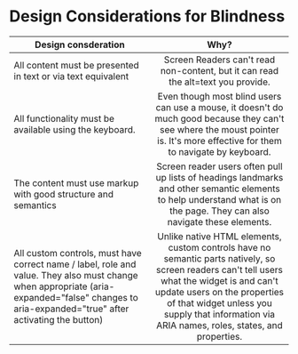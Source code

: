 # Design Considerations for Blindness

| Design consderation | Why?     
| ------------- |:-------------:|       
| All content must be presented in text or via text equivalent | Screen Readers can't read non-content, but it can read the alt=text you provide. | 
| All functionality must be available using the keyboard. | Even though most blind users can use a mouse, it doesn't do much good because they can't see where the moust pointer is. It's more effective for them to navigate by keyboard. |
| The content must use markup with good structure and semantics | Screen reader users often pull up lists of headings landmarks and other semantic elements to help understand what is on the page. They can also navigate these elements.
| All custom controls, must have correct name / label, role and value. They also must change when appropriate (aria-expanded="false" changes to aria-expanded="true" after activating the button) | Unlike native HTML elements, custom controls have no semantic parts natively, so screen readers can't tell users what the widget is and can't update users on the properties of that widget unless you supply that information via ARIA names, roles, states, and properties. |

